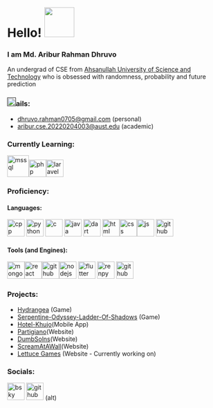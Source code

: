 # Hello! <img src = 'https://gifdb.com/images/high/pokemon-poliwrath-waving-hello-caxkwd6bb9lwx3q9.gif' height='69'>

### I am Md. Aribur Rahman Dhruvo
An undergrad of CSE from [Ahsanullah University of Science and Technology](https://www.aust.edu/) who is obsessed with randomness, probability and future prediction

### [<img src='https://upload.wikimedia.org/wikipedia/commons/thumb/7/7e/Gmail_icon_%282020%29.svg/120px-Gmail_icon_%282020%29.svg.png' alt='mail' height='20'>]()ails:
- dhruvo.rahman0705@gmail.com (personal)
- aribur.cse.20220204003@aust.edu (academic)

### Currently Learning:
[<img src='https://elest.io/images/softwares/70/logo.png' alt='mssql' height='50'>](https://www.microsoft.com/en-us/sql-server)[<img src='https://upload.wikimedia.org/wikipedia/commons/thumb/2/27/PHP-logo.svg/1200px-PHP-logo.svg.png' alt='php' height='40'>](https://www.php.net/)[<img src='https://upload.wikimedia.org/wikipedia/commons/thumb/9/9a/Laravel.svg/800px-Laravel.svg.png' alt='laravel' height='40'>](https://laravel.com/)

### Proficiency:
#### Languages:
[<img src='https://upload.wikimedia.org/wikipedia/commons/thumb/1/18/ISO_C%2B%2B_Logo.svg/250px-ISO_C%2B%2B_Logo.svg.png' alt='cpp' height='40'>](https://en.wikipedia.org/wiki/C++) [<img src='https://upload.wikimedia.org/wikipedia/commons/thumb/c/c3/Python-logo-notext.svg/150px-Python-logo-notext.svg.png' alt='python' height='40'>](https://www.python.org/) [<img src='https://upload.wikimedia.org/wikipedia/commons/thumb/1/18/C_Programming_Language.svg/380px-C_Programming_Language.svg.png?20201031132917' alt='c' height='40'>](https://en.wikipedia.org/wiki/C_(programming_language)) [<img src='https://upload.wikimedia.org/wikipedia/en/thumb/3/30/Java_programming_language_logo.svg/121px-Java_programming_language_logo.svg.png' alt='java' height='40'>](https://www.java.com/en/) [<img src='https://upload.wikimedia.org/wikipedia/commons/thumb/9/91/Dart-logo-icon.svg/2048px-Dart-logo-icon.svg.png' alt='dart' height='40'>](https://dartpad.dev/) [<img src='https://cdn.iconscout.com/icon/free/png-256/free-html-5-logo-icon-download-in-svg-png-gif-file-formats--programming-langugae-language-pack-logos-icons-1175208.png' alt='html' height='40'>](https://en.wikipedia.org/wiki/HTML)[<img src='https://cdn.iconscout.com/icon/free/png-256/free-css3-logo-icon-download-in-svg-png-gif-file-formats--css-programming-langugae-language-pack-logos-icons-1175237.png?f=webp' alt='css' height='40'>](https://en.wikipedia.org/wiki/CSS)[<img src='https://cdn-icons-png.freepik.com/512/5968/5968292.png' alt='js' height='40'>](https://www.javascript.com/)
[<img src='https://res.cloudinary.com/cagatayc/image/upload/c_scale,w_500/v1493914344/bf.png' alt='github' height='40'>](https://en.wikipedia.org/wiki/Brainfuck)  
#### Tools (and Engines):
[<img src='https://svgmix.com/uploads/skillicons/5c80e9-mongodb.svg' alt='mongodb' height='40'>](https://www.mongodb.com/)[<img src='https://upload.wikimedia.org/wikipedia/commons/thumb/3/30/React_Logo_SVG.svg/250px-React_Logo_SVG.svg.png' alt='react' height='40'>](https://react.dev/)[<img src='https://vite.dev/logo.svg' alt='github' height='40'>](https://vite.dev/)[<img src='https://cdn.iconscout.com/icon/free/png-256/free-node-js-logo-icon-download-in-svg-png-gif-file-formats--nodejs-programming-language-pack-logos-icons-1174925.png?f=webp' alt='nodejs' height='40'>](https://nodejs.org/en) [<img src='https://img.icons8.com/color/512/flutter.png' alt='flutter' height='40'>](https://flutter.dev/) 
[<img src='https://www.renpy.org/static/index-logo.png' alt='renpy' height='40'>](https://www.renpy.org/)  [<img src='https://i.imgur.com/P31DZba.png' alt='github' height='40'>](https://www.rpgmakerweb.com/)  

### Projects:
- [Hydrangea](https://kashikizu.itch.io/hydrangea-vn) (Game)
- [Serpentine-Odyssey-Ladder-Of-Shadows](https://github.com/NazimRaianKhan/Serpentine-Odyssey-Ladder-Of-Shadows) (Game)
- [Hotel-Khujo](https://github.com/NazimRaianKhan/Hotel-Khujo)(Mobile App)
- [Partigiano](https://github.com/ARDhruvo/Partigiano)(Website)
- [DumbSolns](https://dumbsolns.github.io/)(Website)
- [ScreamAtAWall](https://screamatawall.github.io/)(Website)
- [Lettuce Games](https://lettucestudios.github.io/) (Website - Currently working on)
### Socials: 
[<img src='https://upload.wikimedia.org/wikipedia/commons/thumb/7/7a/Bluesky_Logo.svg/40px-Bluesky_Logo.svg.png' alt='bsky' height='40'>](https://bsky.app/profile/kashikizu.bsky.social)  [<img src='https://cdn.jsdelivr.net/npm/simple-icons@3.0.1/icons/github.svg' alt='github' height='40'>](https://github.com/kashikizu)  (alt)